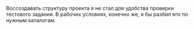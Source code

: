 Воссоздавать структуру проекта я не стал для удобства проверки тестового задания. В рабочих условиях, конечно же, я бы разбил его по нужным каталогам.
